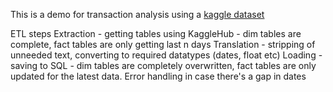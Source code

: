 This is a demo for transaction analysis using a [kaggle dataset]([url](https://www.kaggle.com/datasets/computingvictor/transactions-fraud-datasets))

ETL steps
Extraction - getting tables using KaggleHub - dim tables are complete, fact tables are only getting last n days
Translation - stripping of unneeded text, converting to required datatypes (dates, float etc)
Loading - saving to SQL - dim tables are completely overwritten, fact tables are only updated for the latest data. Error handling in case there's a gap in dates
